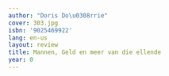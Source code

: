```yaml
---
author: "Doris Do\u0308rrie"
cover: 303.jpg
isbn: '9025469922'
lang: en-us
layout: review
title: Mannen, Geld en meer van die ellende
year: 0
---
```



